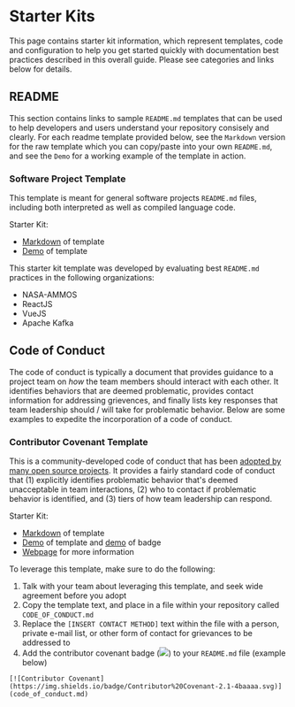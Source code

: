 # Starter Kits

This page contains starter kit information, which represent templates, code and configuration to help you get started quickly with documentation best practices described in this overall guide. Please see categories and links below for details. 

## README

This section contains links to sample `README.md` templates that can be used to help developers and users understand your repository consisely and clearly. For each readme template provided below, see the `Markdown` version for the raw template which you can copy/paste into your own `README.md`, and see the `Demo` for a working example of the template in action.

### Software Project Template

This template is meant for general software projects `README.md` files, including both interpreted as well as compiled language code. 

Starter Kit:
- [Markdown](https://github.com/nasa-ammos/slim/blob/main/documentation/starter-kits/READMEs/README-sw-proj-template.md) of template
- [Demo](https://github.com/riverma/terraformly/blob/main/README.md) of template

This starter kit template was developed by evaluating best `README.md` practices in the following organizations:
- NASA-AMMOS
- ReactJS 
- VueJS
- Apache Kafka

## Code of Conduct

The code of conduct is typically a document that provides guidance to a project team on *how* the team members should interact with each other. It identifies behaviors that are deemed problematic, provides contact information for addressing grievences, and finally lists key responses that team leadership should / will take for problematic behavior. Below are some examples to expedite the incorporation of a code of conduct.

### Contributor Covenant Template

This is a community-developed code of conduct that has been [adopted by many open source projects](https://www.contributor-covenant.org/adopters/). It provides a fairly standard code of conduct that (1) explicitly identifies problematic behavior that's deemed unacceptable in team interactions, (2) who to contact if problematic behavior is identified, and (3) tiers of how team leadership can respond. 

Starter Kit:
- [Markdown](https://www.contributor-covenant.org/version/2/1/code_of_conduct/code_of_conduct.md) of template
- [Demo](https://github.com/riverma/terraformly/blob/main/CODE_OF_CONDUCT.md) of template and [demo](https://github.com/riverma/terraformly) of badge
- [Webpage](https://www.contributor-covenant.org) for more information

To leverage this template, make sure to do the following:
1. Talk with your team about leveraging this template, and seek wide agreement before you adopt
2. Copy the template text, and place in a file within your repository called `CODE_OF_CONDUCT.md` 
3. Replace the `[INSERT CONTACT METHOD]` text within the file with a person, private e-mail list, or other form of contact for grievances to be addressed to
4. Add the contributor covenant badge (![](https://img.shields.io/badge/Contributor%20Covenant-2.1-4baaaa.svg)) to your `README.md` file (example below)
```
[![Contributor Covenant](https://img.shields.io/badge/Contributor%20Covenant-2.1-4baaaa.svg)](code_of_conduct.md)
```